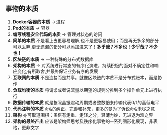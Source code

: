 ## 事物的本质
1. **Docker容器的本质** -> 进程
2. **Pod的本质** -> 容器
3. **编写线程安全代码的本质** -> 管理对状态的访问
4. **简单的本质** 不是看上去更容易理解,也不是更容易使用；而是再无多余的部分可以丢弃,更无遗漏的部分可以添加进来了！**多乎哉？不多也！少乎哉？不少也！**
5. **区块链的本质** -> 一种特殊的分布式数据库
6. **架构的本质** -> 对系统进行常态的有序化演进，持续积极的面对不确定性和响应变化,有所取舍,并最终保证业务有序的发展
7. **互联网的本质** 不是连接而是共享。就像区块链的本质不是分布式账本，而是协作
8. **负载均衡的本质** 将请求或者说流量以期望的规则分摊到多个操作单元上进行执行
9. **数据传输的本质** 就是按照晶振震动周期或者整数倍来传输代表0/1的高低电平
10. **代码注释的本质** ``命名``的纠正、完善和补充，更多的是为了诉说``命名``未尽之意
11. **架构** 亦可取道围棋：围棋有走重、走轻之分，轻薄为妙，无进退为难之弊
11. **架构的最终产出** 应该是架构师思考及秩序化事物的一系列图形化展现，非表格，更非文字
